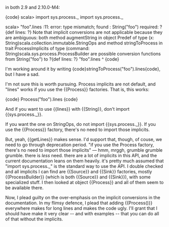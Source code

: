 in both 2.9 and 2.10.0-M4:

{code}
scala> import sys.process._
import sys.process._

scala> "foo".lines
<console>:11: error: type mismatch;
 found   : String("foo")
 required: ?{def lines: ?}
Note that implicit conversions are not applicable because they are ambiguous:
 both method augmentString in object Predef of type (x: String)scala.collection.immutable.StringOps
 and method stringToProcess in trait ProcessImplicits of type (command: String)scala.sys.process.ProcessBuilder
 are possible conversion functions from String("foo") to ?{def lines: ?}
              "foo".lines
              ^
{code}

I'm working around it by writing {code}stringToProcess("foo").lines{code}, but I have a sad.

I'm not sure this is worth pursuing. Process implicits are not default, and "lines" works if you use the {{Process}} factories. That is, this works:

{code}
    Process("foo").lines
{code}

And if you want to use {{lines}} with {{String}}, don't import {{sys.process._}}.

If you want the one on StringOps, do not import {{sys.process._}}. If you use the {{Process}} factory, there's no need to import those implicits.

But, yeah, {{getLines}} makes sense. I'd support that, though, of couse, we need to go through deprecation period.
"if you use the Process factory, there's no need to import those implicits" — hmm, mrggh, grumble grumble grumble. there is *less* need. there are a lot of implicits in this API, and the current documentation leans on them heavily. it's pretty much assumed that "import sys.process._" is the standard way to use the API.
I double checked and all implicits I can find are {{Source}} and {{Sink}} factories, mostly {{ProcessBuilder}} (which is both {{Source}} and {{Sink}}), with some specialized stuff. I then looked at object {{Process}} and all of them seem to be available there.

Now, I plead guilty on the over-emphasis on the implicit conversions in the documentation. In my flimsy defence, I plead that adding {{Process()}} everywhere makes for long lines and makes the code ugly. I'll grant that I should have make it very clear -- and with examples -- that you can do all of that without the implicits.

